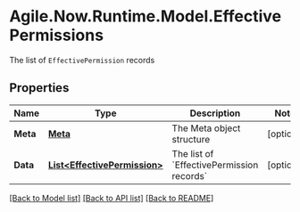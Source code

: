 # Agile.Now.Runtime.Model.EffectivePermissions
The list of `EffectivePermission` records

## Properties

Name | Type | Description | Notes
------------ | ------------- | ------------- | -------------
**Meta** | [**Meta**](Meta.md) | The Meta object structure | [optional] 
**Data** | [**List&lt;EffectivePermission&gt;**](EffectivePermission.md) | The list of &#x60;EffectivePermission records&#x60; | [optional] 

[[Back to Model list]](../../README.md#documentation-for-models) [[Back to API list]](../../README.md#documentation-for-api-endpoints) [[Back to README]](../../README.md)

